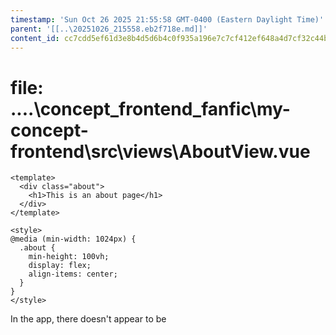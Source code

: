 ```yaml
---
timestamp: 'Sun Oct 26 2025 21:55:58 GMT-0400 (Eastern Daylight Time)'
parent: '[[..\20251026_215558.eb2f718e.md]]'
content_id: cc7cdd5ef61d3e8b4d5d6b4c0f935a196e7c7cf412ef648a4d7cf32c44b66c35
---
```


# file: ....\concept\_frontend\_fanfic\my-concept-frontend\src\views\AboutView.vue

```
<template>
  <div class="about">
    <h1>This is an about page</h1>
  </div>
</template>

<style>
@media (min-width: 1024px) {
  .about {
    min-height: 100vh;
    display: flex;
    align-items: center;
  }
}
</style>

```

In the app, there doesn't appear to be
